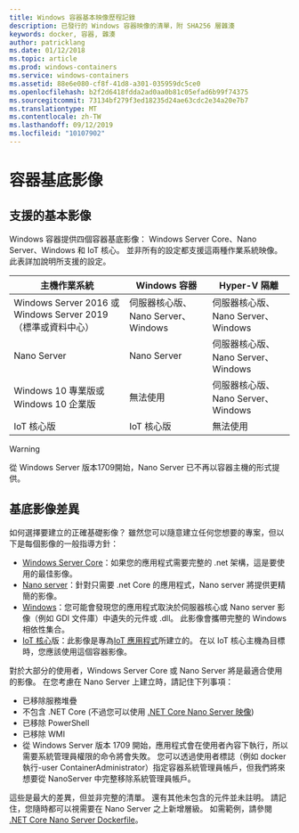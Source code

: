 ```yaml
---
title: Windows 容器基本映像歷程記錄
description: 已發行的 Windows 容器映像的清單，附 SHA256 層雜湊
keywords: docker, 容器, 雜湊
author: patricklang
ms.date: 01/12/2018
ms.topic: article
ms.prod: windows-containers
ms.service: windows-containers
ms.assetid: 88e6e080-cf8f-41d8-a301-035959dc5ce0
ms.openlocfilehash: b2f2d6418fdda2ad0aa0b81c05efad6b99f74375
ms.sourcegitcommit: 73134bf279f3ed18235d24ae63cdc2e34a20e7b7
ms.translationtype: MT
ms.contentlocale: zh-TW
ms.lasthandoff: 09/12/2019
ms.locfileid: "10107902"
---
```

# <a name="container-base-images"></a>容器基底影像

## <a name="supported-base-images"></a>支援的基本影像

Windows 容器提供四個容器基底影像： Windows Server Core、Nano Server、Windows 和 IoT 核心。 並非所有的設定都支援這兩種作業系統映像。 此表詳加說明所支援的設定。

|主機作業系統|Windows 容器|Hyper-V 隔離|
|---------------------|-----------------|-----------------|
|Windows Server 2016 或 Windows Server 2019 （標準或資料中心）|伺服器核心版、Nano Server、Windows|伺服器核心版、Nano Server、Windows|
|Nano Server|Nano Server|伺服器核心版、Nano Server、Windows|
|Windows 10 專業版或 Windows 10 企業版|無法使用|伺服器核心版、Nano Server、Windows|
|IoT 核心版|IoT 核心版|無法使用|

> [!WARNING]  
> 從 Windows Server 版本1709開始，Nano Server 已不再以容器主機的形式提供。

## <a name="base-image-differences"></a>基底影像差異

如何選擇要建立的正確基礎影像？ 雖然您可以隨意建立任何您想要的專案，但以下是每個影像的一般指導方針：

- [Windows Server Core](https://hub.docker.com/_/microsoft-windows-servercore)：如果您的應用程式需要完整的 .net 架構，這是要使用的最佳影像。
- [Nano server](https://hub.docker.com/_/microsoft-windows-nanoserver)：針對只需要 .net Core 的應用程式，Nano server 將提供更精簡的影像。
- [Windows](https://hub.docker.com/_/microsoft-windowsfamily-windows)：您可能會發現您的應用程式取決於伺服器核心或 Nano server 影像（例如 GDI 文件庫）中遺失的元件或 .dll。 此影像會攜帶完整的 Windows 相依性集合。
- [IoT 核心](https://hub.docker.com/_/microsoft-windows-iotcore)版：此影像是專為[IoT 應用程式](https://developer.microsoft.com/windows/iot)所建立的。 在以 IoT 核心主機為目標時，您應該使用這個容器影像。

對於大部分的使用者，Windows Server Core 或 Nano Server 將是最適合使用的影像。 在您考慮在 Nano Server 上建立時，請記住下列事項：

- 已移除服務堆疊
- 不包含 .NET Core (不過您可以使用 [.NET Core Nano Server 映像](https://hub.docker.com/r/microsoft/dotnet/))
- 已移除 PowerShell
- 已移除 WMI
- 從 Windows Server 版本 1709 開始，應用程式會在使用者內容下執行，所以需要系統管理員權限的命令將會失敗。 您可以透過使用者標誌（例如 docker 執行-user ContainerAdministrator）指定容器系統管理員帳戶，但我們將來想要從 NanoServer 中完整移除系統管理員帳戶。

這些是最大的差異，但並非完整的清單。 還有其他未包含的元件並未註明。 請記住，您隨時都可以視需要在 Nano Server 之上新增層級。 如需範例，請參閱 [.NET Core Nano Server Dockerfile](https://github.com/dotnet/dotnet-docker/blob/master/2.1/sdk/nanoserver-1803/amd64/Dockerfile)。
